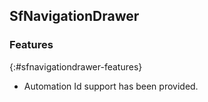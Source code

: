 ## SfNavigationDrawer

### Features
{:#sfnavigationdrawer-features}

* Automation Id support has been provided.